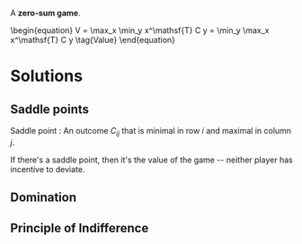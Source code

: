A **zero-sum game**.

\begin{equation}
V = \max_x \min_y x^\mathsf{T} C y = \min_y \max_x x^\mathsf{T} C y \tag{Value}
\end{equation}

# Solutions

## Saddle points

Saddle point
: An outcome $C_{ij}$ that is minimal in row $i$ and maximal in column $j$.

If there's a saddle point, then it's the value of the game -- neither player has incentive to deviate.


## Domination

## Principle of Indifference
